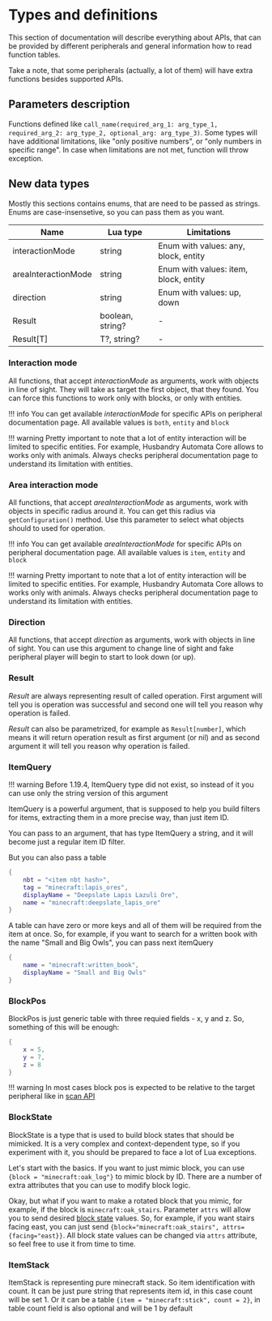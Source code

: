 # Types and definitions

This section of documentation will describe everything about APIs, that can be provided by different peripherals and general information how to read function tables.

Take a note, that some peripherals (actually, a lot of them) will have extra functions besides supported APIs.

## Parameters description

Functions defined like `call_name(required_arg_1: arg_type_1, required_arg_2: arg_type_2, optional_arg: arg_type_3)`. Some types will have additional limitations, like "only positive numbers", or "only numbers in specific range". In case when limitations are not met, function will throw exception.

## New data types

Mostly this sections contains enums, that are need to be passed as strings. Enums are case-insensetive, so you can pass them as you want.

| Name                | Lua type         | Limitations                           |
|---------------------|------------------|---------------------------------------|
| interactionMode     | string           | Enum with values: any, block, entity  |
| areaInteractionMode | string           | Enum with values: item, block, entity |
| direction           | string           | Enum with values: up, down            |
| Result              | boolean, string? | -                                     |
| Result[T]           | T?, string?      | -                                     |

### Interaction mode

All functions, that accept _interactionMode_ as arguments, work with objects in line of sight. They will take as target the first object, that they found. You can force this functions to work only with blocks, or only with entities.

!!! info
    You can get available _interactionMode_ for specific APIs on peripheral documentation page. All available values is `both`, `entity` and `block`

!!! warning
    Pretty important to note that a lot of entity interaction will be limited to specific entities. For example, Husbandry Automata Core allows to works only with animals. Always checks peripheral documentation page to understand its limitation with entities.

### Area interaction mode

All functions, that accept _areaInteractionMode_ as arguments, work with objects in specific radius around it. You can get this radius via `getConfiguration()` method. Use this parameter to select what objects should to used for operation.

!!! info
    You can get available _areaInteractionMode_ for specific APIs on peripheral documentation page. All available values is `item`, `entity` and `block`

!!! warning
    Pretty important to note that a lot of entity interaction will be limited to specific entities. For example, Husbandry Automata Core allows to works only with animals. Always checks peripheral documentation page to understand its limitation with entities.

### Direction

All functions, that accept _direction_ as arguments, work with objects in line of sight. You can use this argument to change line of sight and fake peripheral player will begin to start to look down (or up).

### Result

_Result_ are always representing result of called operation. First argument will tell you is operation was successful and second one will tell you reason why operation is failed.

_Result_ can also be parametrized, for example as `Result[number]`, which means it will return operation result as first argument (or nil) and as second argument it will tell you reason why operation is failed.


### ItemQuery

!!! warning
    Before 1.19.4, ItemQuery type did not exist, so instead of it you can use only the string version of this argument

ItemQuery is a powerful argument, that is supposed to help you build filters for items, extracting them in a more precise way, than just item ID.

You can pass to an argument, that has type ItemQuery a string, and it will become just a regular item ID filter. 

But you can also pass a table

```lua
{
    nbt = "<item nbt hash>",
    tag = "minecraft:lapis_ores",
    displayName = "Deepslate Lapis Lazuli Ore",
    name = "minecraft:deepslate_lapis_ore"
}
```

A table can have zero or more keys and all of them will be required from the item at once. So, for example, if you want to search for a written book with the name "Small and Big Owls", you can pass next itemQuery

```lua
{
    name = "minecraft:written_book",
    displayName = "Small and Big Owls"
}
```


### BlockPos

BlockPos is just generic table with three requied fields - x, y and z. So, something of this will be enough:

```lua
{
    x = 5,
    y = 7,
    z = 8
}
```

!!! warning
    In most cases block pos is expected to be relative to the target peripheral like in [scan API](scan.md)

### BlockState

BlockState is a type that is used to build block states that should be mimicked. It is a very complex and context-dependent type, so if you experiment with it, you should be prepared to face a lot of Lua exceptions.

Let's start with the basics. If you want to just mimic block, you can use `{block = "minecraft:oak_log"}` to mimic block by ID. There are a number of extra attributes that you can use to modify block logic.

Okay, but what if you want to make a rotated block that you mimic, for example, if the block is `minecraft:oak_stairs`. Parameter `attrs` will allow you to send desired [block state](https://minecraft.fandom.com/wiki/Block_states) values. So, for example, if you want stairs facing east, you can just send `{block="minecraft:oak_stairs", attrs={facing="east}}`. All block state values can be changed via `attrs` attribute, so feel free to use it from time to time.


### ItemStack

ItemStack is representing pure minecraft stack. So item identification with count. It can be just pure string that represents item id, in this case count will be set 1. Or it can be a table `{item = "minecraft:stick", count = 2}`, in table count field is also optional and will be 1 by default
